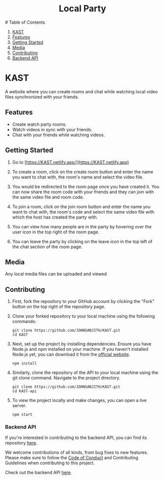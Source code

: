 <a name="readme-top"></a>

<h1 align='center'> Local Party </h1>
# Table of Contents

1. [KAST](#KAST)
2. [Features](#features)
3. [Getting Started](#getting-started)
4. [Media](#media)
5. [Contributing](#contributing)
6. [Backend API](#backend-api)

# KAST
A website where you can create rooms and chat while watching local video files synchronized with your friends.



## Features

- Create watch party rooms.
- Watch videos in sync with your friends.
- Chat with your friends while watching videos.


## Getting Started

1) Go to [https://KAST.netlify.app/](https://KAST.netlify.app)

2) To create a room, click on the create room button and enter the name you want to chat with, the room's name and select the video file. 

3) You would be redirected to the room page once you have created it. You can now share the room code with your friends and they can join with the same video file and room code.

4) To join a room, click on the join room button and enter the name you want to chat with, the room's code and select the same video file with which the host has created the party with.

5) You can view how many people are in the party by hovering over the user icon in the top right of the room page.

6) You can leave the party by clicking on the leave icon in the top left of the chat section of the room page.


## Media
Any local media files can be uploaded and viewed 

## Contributing

1) First, fork the repository to your GitHub account by clicking the "Fork" button on the top right of the repository page.
2) Clone your forked repository to your local machine using the following commands:

    ``` 
    git clone https://github.com/JOHNSANJITH/KAST.git
    cd KAST
    ```
3) Next, set up the project by installing dependencies. Ensure you have Node.js and npm installed on your machine.
If you haven't installed Node.js yet, you can download it from the [official website](https://nodejs.org/en).

    ```
    npm install
    ```
4)  Similarly, clone the repository of the API to your local machine using the git clone command. Navigate to the project directory.
    ```
    git clone https://github.com/JOHNSANJITH/KAST.git
    cd KAST-api
    ```
5) To view the project locally and make changes, you can open a live server.

    ```
    npm start
    ```


### Backend API
If you're interested in contributing to the backend API, you can find its repository [here](https://github.com/JOHNSANJITH/KAST-api).

We welcome contributions of all kinds, from bug fixes to new features. Please make sure to follow the [Code of Conduct](https://docs.github.com/en/site-policy/github-terms/github-community-code-of-conduct) and Contributing Guidelines when contributing to this project.

Check out the backend API [here](https://github.com/JOHNSANJITH/KAST-api).
